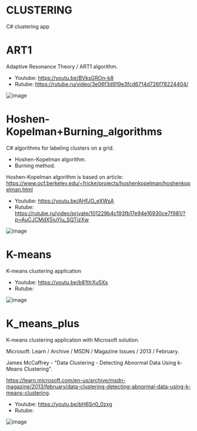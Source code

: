 # CLUSTERING
 C# clustering app

# ART1
Adaptive Resonance Theory / ART1 algorithm.

- Youtube: https://youtu.be/BVksGROn-k8
- Rutube: https://rutube.ru/video/3e06f3d919e3fcd6714d726f78224404/

![image](https://github.com/user-attachments/assets/a8c1f936-43d7-42ab-a06b-80c8d9ee5531)


# Hoshen-Kopelman+Burning_algorithms
C# algorithms for labeling clusters on a grid.
- Hoshen-Kopelman algorithm.
- Burning method.

Hoshen-Kopelman algorithm is based on article: https://www.ocf.berkeley.edu/~fricke/projects/hoshenkopelman/hoshenkopelman.html
- Youtube: https://youtu.be/AHfJO_eXWsA
- Rutube: https://rutube.ru/video/private/101229b4c193fb17e94e16930ce7f981/?p=AuCJCMdX5iuYlu_SQTizXw

![image](https://github.com/user-attachments/assets/4b06976d-2b6b-46f8-8e09-d642554681b4)


# K-means
K-means clustering application

- Youtube: https://youtu.be/b81tIrXu5Xs
- Rutube:

![image](https://github.com/tltrus/CLASTERING/assets/77125487/dbf6ef3f-e761-4007-8318-d2f037aa9e81)


# K_means_plus
K-means clustering application with Microsoft solution.

Microsoft: Learn / Archive / MSDN / Magazine Issues / 2013 / February.

James McCaffrey - "Data Clustering - Detecting Abnormal Data Using k-Means Clustering".

https://learn.microsoft.com/en-us/archive/msdn-magazine/2013/february/data-clustering-detecting-abnormal-data-using-k-means-clustering.

- Youtube: https://youtu.be/bH6Sn0_0zxg
- Rutube:

![image](https://github.com/user-attachments/assets/a4eea3ba-e4aa-4f77-b001-41c74aa2da9b)
